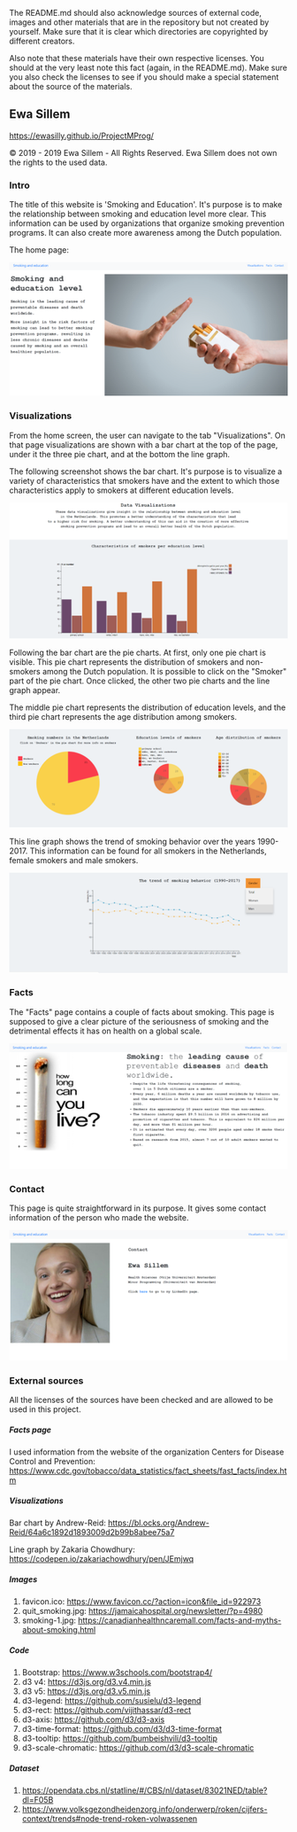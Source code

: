 

The README.md should also acknowledge sources of external code, images and other materials that are in the repository but not created by yourself. Make sure that it is clear which directories are copyrighted by different creators.

Also note that these materials have their own respective licenses. You should at the very least note this fact (again, in the README.md). Make sure you also check the licenses to see if you should make a special statement about the source of the materials.

## Ewa Sillem
 https://ewasilly.github.io/ProjectMProg/

 © 2019 - 2019 Ewa Sillem - All Rights Reserved.
 Ewa Sillem does not own the rights to the used data.

### Intro
The title of this website is 'Smoking and Education'. It's purpose is to make the relationship between smoking and education level more clear. This information can be used by organizations that organize smoking prevention programs. It can also create more awareness among the Dutch population.

The home page:

![alt text](doc/home.PNG)

### Visualizations
From the home screen, the user can navigate to the tab "Visualizations". On that page visualizations are shown with a bar chart at the top of the page, under it the three pie chart, and at the bottom the line graph.

The following screenshot shows the bar chart. It's purpose is to visualize a variety of characteristics that smokers have and the extent to which those characteristics apply to smokers at different education levels.

![alt text](doc/bar.PNG)

Following the bar chart are the pie charts. At first, only one pie chart is visible. This pie chart represents the distribution of smokers and non-smokers among the Dutch population. It is possible to click on the "Smoker" part of the pie chart. Once clicked, the other two pie charts and the line graph appear.

The middle pie chart represents the distribution of education levels, and the third pie chart represents the age distribution among smokers.

![alt text](doc/pie-charts.PNG)

This line graph shows the trend of smoking behavior over the years 1990-2017. This information can be found for all smokers in the Netherlands, female smokers and male smokers.  

![alt text](doc/line.PNG)


### Facts
The "Facts" page contains a couple of facts about smoking. This page is supposed to give a clear picture of the seriousness of smoking and the detrimental effects it has on health on a global scale.

![alt text](doc/facts.PNG)

### Contact
This page is quite straightforward in its purpose. It gives some contact information of the person who made the website.

![alt text](doc/contact.PNG)


### External sources

All the licenses of the sources have been checked and are allowed to be used in this project.

##### Facts page
I used information from the website of the organization Centers for Disease Control and Prevention:  https://www.cdc.gov/tobacco/data_statistics/fact_sheets/fast_facts/index.htm

##### Visualizations
Bar chart by Andrew-Reid: https://bl.ocks.org/Andrew-Reid/64a6c1892d1893009d2b99b8abee75a7

Line graph by Zakaria Chowdhury:
https://codepen.io/zakariachowdhury/pen/JEmjwq

##### Images
1. favicon.ico: https://www.favicon.cc/?action=icon&file_id=922973
2. quit_smoking.jpg: https://jamaicahospital.org/newsletter/?p=4980
3. smoking-1.jpg: https://canadianhealthncaremall.com/facts-and-myths-about-smoking.html

##### Code
1. Bootstrap: https://www.w3schools.com/bootstrap4/
2. d3 v4: https://d3js.org/d3.v4.min.js
3. d3 v5: https://d3js.org/d3.v5.min.js
4. d3-legend: https://github.com/susielu/d3-legend
5. d3-rect: https://github.com/vijithassar/d3-rect
6. d3-axis: https://github.com/d3/d3-axis
7. d3-time-format: https://github.com/d3/d3-time-format
8. d3-tooltip: https://github.com/bumbeishvili/d3-tooltip
9. d3-scale-chromatic: https://github.com/d3/d3-scale-chromatic

##### Dataset
1. https://opendata.cbs.nl/statline/#/CBS/nl/dataset/83021NED/table?dl=F05B
2. https://www.volksgezondheidenzorg.info/onderwerp/roken/cijfers-context/trends#node-trend-roken-volwassenen
